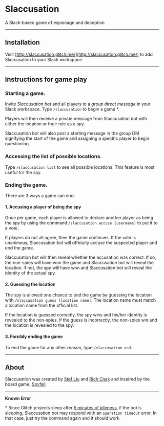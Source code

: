 # Slaccusation

A Slack-based game of espionage and deception

---
## Installation
Visit [http://slaccusation.glitch.me/](http://slaccusation.glitch.me/) to add Slaccusation to your Slack workspace.

---
## Instructions for game play

### Starting a game.
Invite *Slaccusation bot* and all players to a *group direct message* in your Slack workspace. Type `/slaccusation` to begin a game &#42;.

Players will then receive a private message from Slaccusation bot with either the location or their role as a spy.

Slaccusation bot will also post a starting message in the group DM signifying the start of the game and assigning a specific player to begin questioning.

### Accessing the list of possible locations.
Type `/slaccusation list` to see all possible locations. This feature is most useful for the spy.

### Ending the game.
There are 3 ways a game can end:

#### 1. Accusing a player of being the spy
Once per game, each player is allowed to declare another player as being the spy by using the command `/slaccusation accuse [username]` to put it to a vote.

If players do not all agree, then the game continues. If the vote is unanimous, Slaccusation bot will  officially accuse the suspected player and end the game.

Slaccusation bot will then reveal whether the accusation was correct. If so, the non-spies will have won the game and Slaccusation bot will reveal the location. If not, the spy will have won and Slaccusation bot will reveal the identity of the actual spy.

#### 2. Guessing the location
The spy is allowed one chance to end the game by guessing the location with `/slaccusation guess [location name]`. The location name must match a location name from the official list.

If the location is guessed correctly, the spy wins and his/her identity is revealed to the non-spies. If the guess is incorrectly, the non-spies win and the location is revealed to the spy.

#### 3. Forcibly ending the game
To end the game for any other reason, type `/slaccusation end`.

---

## About
Slaccusation was created by [Stef Liu](https://ramenhog.com) and [Rich Clark](https://rich-clark.com) and inspired by the board game, [Spyfall](https://boardgamegeek.com/boardgame/166384/spyfall).

---

**Known Error**

&#42; Since Glitch projects sleep after [5 minutes of idleness](https://glitch.com/faq#restrictions), if the bot is sleeping, Slaccusation bot may respond with an `operation timeout` error. In that case, just try the command again and it should work.

